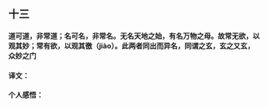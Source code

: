## 十三

#### 道可道，非常道；名可名，非常名。无名天地之始，有名万物之母。故常无欲，以观其妙；常有欲，以观其徼（jiào）。此两者同出而异名，同谓之玄，玄之又玄，众妙之门

#### 译文：

#### 个人感悟：